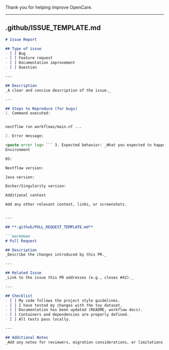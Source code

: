 Thank you for helping improve OpenCare.


---

## **.github/ISSUE_TEMPLATE.md**

```markdown
# Issue Report

## Type of issue
- [ ] Bug
- [ ] Feature request
- [ ] Documentation improvement
- [ ] Question

---

## Description
_A clear and concise description of the issue._

---

## Steps to Reproduce (for bugs)
1. Command executed:


nextflow run workflows/main.nf ...

2. Error message:

<paste error log> ``` 3. Expected behavior: _What you expected to happen._
Environment

OS:

Nextflow version:

Java version:

Docker/Singularity version:

Additional context

Add any other relevant context, links, or screenshots.


---

## **.github/PULL_REQUEST_TEMPLATE.md**

```markdown
# Pull Request

## Description
_Describe the changes introduced by this PR._

---

## Related Issue
_Link to the issue this PR addresses (e.g., closes #42)._

---

## Checklist
- [ ] My code follows the project style guidelines.
- [ ] I have tested my changes with the toy dataset.
- [ ] Documentation has been updated (README, workflow docs).
- [ ] Containers and dependencies are properly defined.
- [ ] All tests pass locally.

---

## Additional Notes
_Add any notes for reviewers, migration considerations, or limitations._